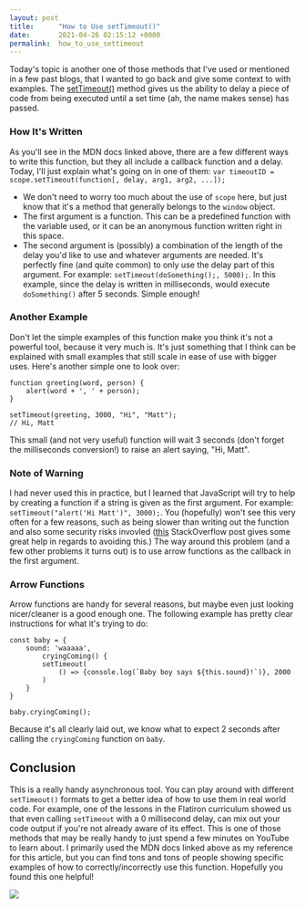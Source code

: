 ```yaml
---
layout: post
title:      "How to Use setTimeout()"
date:       2021-04-26 02:15:12 +0000
permalink:  how_to_use_settimeout
---
```



Today's topic is another one of those methods that I've used or mentioned in a few past blogs, that I wanted to go back and give some context to with examples. The [setTimeout()](https://developer.mozilla.org/en-US/docs/Web/API/WindowOrWorkerGlobalScope/setTimeout) method gives us the ability to delay a piece of code from being executed until a set time (ah, the name makes sense) has passed.

### How It's Written
As you'll see in the MDN docs linked above, there are a few different ways to write this function, but they all include a callback function and a delay. Today, I'll just explain what's going on in one of them:
`var timeoutID = scope.setTimeout(function[, delay, arg1, arg2, ...]);`
* We don't need to worry too much about the use of `scope` here, but just know that it's a method that generally belongs to the `window` object.
* The first argument is a function. This can be a predefined function with the variable used, or it can be an anonymous function written right in this space.
* The second argument is (possibly) a combination of the length of the delay you'd like to use and whatever arguments are needed. It's perfectly fine (and quite common) to only use the delay part of this argument. For example: `setTimeout(doSomething();, 5000);`. In this example, since the delay is written in milliseconds, would execute `doSomething()` after 5 seconds. Simple enough!

### Another Example
Don't let the simple examples of this function make you think it's not a powerful tool, because it very much is. It's just something that I think can be explained with small examples that still scale in ease of use with bigger uses. Here's another simple one to look over:
```
function greeting(word, person) {
    alert(word + ', ' + person);
}

setTimeout(greeting, 3000, "Hi", "Matt");
// Hi, Matt
```
This small (and not very useful) function will wait 3 seconds (don't forget the milliseconds conversion!) to raise an alert saying, "Hi, Matt".

### Note of Warning
I had never used this in practice, but I learned that JavaScript will try to help by creating a function if a string is given as the first argument. For example: `setTimeout("alert('Hi Matt')", 3000);`. You (hopefully) won't see this very often for a few reasons, such as being slower than writing out the function and also some security risks invovled ([this](https://stackoverflow.com/questions/6081560/is-there-ever-a-good-reason-to-pass-a-string-to-settimeout) StackOverflow post gives some great help in regards to avoiding this.) The way around this problem (and a few other problems it turns out) is to use arrow functions as the callback in the first argument.

### Arrow Functions
Arrow functions are handy for several reasons, but maybe even just looking nicer/cleaner is a good enough one. The following example has pretty clear instructions for what it's trying to do:
```
const baby = {
    sound: 'waaaaa',
		cryingComing() {
        setTimeout(
            () => {console.log(`Baby boy says ${this.sound}!`)}, 2000
        )
    }
}

baby.cryingComing();
```
Because it's all clearly laid out, we know what to expect 2 seconds after calling the `cryingComing` function on `baby`.

## Conclusion
This is a really handy asynchronous tool. You can play around with different `setTimeout()` formats to get a better idea of how to use them in real world code. For example, one of the lessons in the Flatiron curriculum showed us that even calling `setTimeout` with a 0 millisecond delay, can mix out your code output if you're not already aware of its effect. This is one of those methods that may be really handy to just spend a few minutes on YouTube to learn about. I primarily used the MDN docs linked above as my reference for this article, but you can find tons and tons of people showing specific examples of how to correctly/incorrectly use this function. Hopefully you found this one helpful!

![](https://media.giphy.com/media/cdNRMLodDJu9hKZU8u/giphy.gif)
